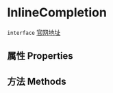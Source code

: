 # InlineCompletion
`interface` [官网地址](https://microsoft.github.io/monaco-editor/docs.html#interfaces/languages.InlineCompletion.html)
## 属性 Properties
## 方法 Methods

